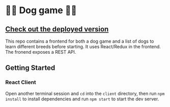 # 🐶🐾 Dog game 🐾🐶
## [Check out the deployed version](https://dog-game-bom.netlify.com/)

This repo contains a frontend for both a dog game and a list of dogs to learn different breeds before starting. It uses  React/Redux in the frontend. The fronend exposes a REST API. 


## Getting Started

### React Client

Open another terminal session and `cd` into the `client` directory, then run `npm install` to install dependencies and run `npm start` to start the dev server.
